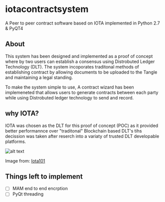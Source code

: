 # iotacontractsystem
 A Peer to peer contract software based on IOTA implemented in Python 2.7 & PyQT4 

## About 

This system has been designed and implemented as a proof of concept where by two users can establish a consensus using Distrobuted Ledger Technology (DLT). The system incoporates traditonal methods of establishing contract by allowing documents to be uploaded to the Tangle and maintaining a legal standing. 

To make the system simple to use, A contract wizard has been implemeneted that allows users to generate contracts between each party while using Distrobuted ledger technology to send and record. 

## why IOTA?
 
IOTA was chosen as the DLT for this proof of concept (POC) as it provided better performannce over "traditonal" Blockchain based DLT's tihs decission was taken after reserch into a variaty of trusted DLT developable platforms. 

![alt text](https://raw.githubusercontent.com/Hribek25/IOTA101/master/Graphics/Blockchain_And_Tangle_iota_org.png)

Image from: [Iota101](https://iota101.info/)

## Things left to implement 

- [ ] MAM end to end encrption 
- [ ] PyQt threading 
